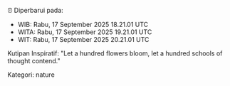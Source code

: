 ⏰ Diperbarui pada:
- WIB: Rabu, 17 September 2025 18.21.01 UTC
- WITA: Rabu, 17 September 2025 19.21.01 UTC
- WIT: Rabu, 17 September 2025 20.21.01 UTC

Kutipan Inspiratif:
"Let a hundred flowers bloom, let a hundred schools of thought contend."


Kategori: nature

